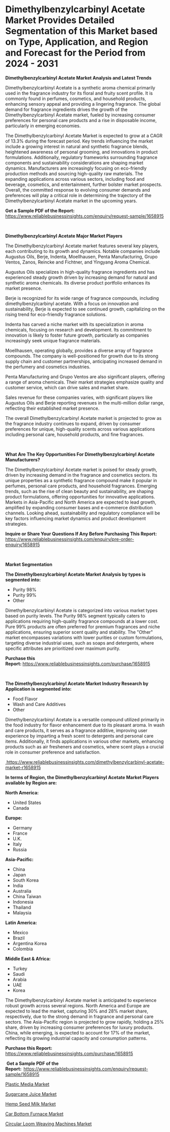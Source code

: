 <p><h1>Dimethylbenzylcarbinyl Acetate Market Provides Detailed Segmentation of this Market based on Type, Application, and Region and Forecast for the Period from 2024 - 2031</h1></p><p><strong>Dimethylbenzylcarbinyl Acetate Market Analysis and Latest Trends</strong></p>
<p><p>Dimethylbenzylcarbinyl Acetate is a synthetic aroma chemical primarily used in the fragrance industry for its floral and fruity scent profile. It is commonly found in perfumes, cosmetics, and household products, enhancing sensory appeal and providing a lingering fragrance. The global demand for fragrance ingredients drives the growth of the Dimethylbenzylcarbinyl Acetate market, fueled by increasing consumer preferences for personal care products and a rise in disposable income, particularly in emerging economies.</p><p>The Dimethylbenzylcarbinyl Acetate Market is expected to grow at a CAGR of 13.3% during the forecast period. Key trends influencing the market include a growing interest in natural and synthetic fragrance blends, heightened awareness of personal grooming, and innovations in product formulations. Additionally, regulatory frameworks surrounding fragrance components and sustainability considerations are shaping market dynamics. Manufacturers are increasingly focusing on eco-friendly production methods and sourcing high-quality raw materials. The expanding applications across various sectors, including food and beverage, cosmetics, and entertainment, further bolster market prospects. Overall, the committed response to evolving consumer demands and preferences will play a critical role in determining the trajectory of the Dimethylbenzylcarbinyl Acetate market in the upcoming years.</p></p>
<p><strong>Get a Sample PDF of the Report:&nbsp;</strong> <a href="https://www.reliablebusinessinsights.com/enquiry/request-sample/1658915?utm_campaign=63&utm_medium=2&utm_source=Github&utm_content=ia&utm_term=28092024&utm_id=dimethylbenzylcarbinyl-acetate">https://www.reliablebusinessinsights.com/enquiry/request-sample/1658915</a></p>
<p>&nbsp;</p>
<p><strong>Dimethylbenzylcarbinyl Acetate Major Market Players</strong></p>
<p><p>The Dimethylbenzylcarbinyl Acetate market features several key players, each contributing to its growth and dynamics. Notable companies include Augustus Oils, Berje, Indenta, Moellhausen, Penta Manufacturing, Grupo Ventos, Zanos, Reincke and Fichtner, and Yingyang Aroma Chemical.</p><p>Augustus Oils specializes in high-quality fragrance ingredients and has experienced steady growth driven by increasing demand for natural and synthetic aroma chemicals. Its diverse product portfolio enhances its market presence.</p><p>Berje is recognized for its wide range of fragrance compounds, including dimethylbenzylcarbinyl acetate. With a focus on innovation and sustainability, Berje is expected to see continued growth, capitalizing on the rising trend for eco-friendly fragrance solutions.</p><p>Indenta has carved a niche market with its specialization in aroma chemicals, focusing on research and development. Its commitment to innovation is likely to foster future growth, particularly as companies increasingly seek unique fragrance materials.</p><p>Moellhausen, operating globally, provides a diverse array of fragrance compounds. The company is well-positioned for growth due to its strong supply chain and customer partnerships, anticipating increased demand in the perfumery and cosmetics industries.</p><p>Penta Manufacturing and Grupo Ventos are also significant players, offering a range of aroma chemicals. Their market strategies emphasize quality and customer service, which can drive sales and market share.</p><p>Sales revenue for these companies varies, with significant players like Augustus Oils and Berje reporting revenues in the multi-million dollar range, reflecting their established market presence.</p><p>The overall Dimethylbenzylcarbinyl Acetate market is projected to grow as the fragrance industry continues to expand, driven by consumer preferences for unique, high-quality scents across various applications including personal care, household products, and fine fragrances.</p></p>
<p>&nbsp;</p>
<p><strong>What Are The Key Opportunities For Dimethylbenzylcarbinyl Acetate Manufacturers?</strong></p>
<p><p>The Dimethylbenzylcarbinyl Acetate market is poised for steady growth, driven by increasing demand in the fragrance and cosmetics sectors. Its unique properties as a synthetic fragrance compound make it popular in perfumes, personal care products, and household fragrances. Emerging trends, such as the rise of clean beauty and sustainability, are shaping product formulations, offering opportunities for innovative applications. Markets in Asia-Pacific and North America are expected to lead growth, amplified by expanding consumer bases and e-commerce distribution channels. Looking ahead, sustainability and regulatory compliance will be key factors influencing market dynamics and product development strategies.</p></p>
<p><strong>Inquire or Share Your Questions If Any Before Purchasing This Report:</strong> <a href="https://www.reliablebusinessinsights.com/enquiry/pre-order-enquiry/1658915?utm_campaign=63&utm_medium=2&utm_source=Github&utm_content=ia&utm_term=28092024&utm_id=dimethylbenzylcarbinyl-acetate">https://www.reliablebusinessinsights.com/enquiry/pre-order-enquiry/1658915</a></p>
<p>&nbsp;</p>
<p><strong>Market Segmentation</strong></p>
<p><strong>The Dimethylbenzylcarbinyl Acetate Market Analysis by types is segmented into:</strong></p>
<p><ul><li>Purity 98%</li><li>Purity 99%</li><li>Other</li></ul></p>
<p><p>Dimethylbenzylcarbinyl Acetate is categorized into various market types based on purity levels. The Purity 98% segment typically caters to applications requiring high-quality fragrance compounds at a lower cost. Pure 99% products are often preferred for premium fragrances and niche applications, ensuring superior scent quality and stability. The "Other" market encompasses variations with lower purities or custom formulations, targeting diverse industrial uses, such as soaps and detergents, where specific attributes are prioritized over maximum purity.</p></p>
<p><strong>Purchase this Report:&nbsp;</strong><a href="https://www.reliablebusinessinsights.com/purchase/1658915?utm_campaign=63&utm_medium=2&utm_source=Github&utm_content=ia&utm_term=28092024&utm_id=dimethylbenzylcarbinyl-acetate">https://www.reliablebusinessinsights.com/purchase/1658915</a></p>
<p>&nbsp;</p>
<p><strong>The Dimethylbenzylcarbinyl Acetate Market Industry Research by Application is segmented into:</strong></p>
<p><ul><li>Food Flavor</li><li>Wash and Care Additives</li><li>Other</li></ul></p>
<p><p>Dimethylbenzylcarbinyl Acetate is a versatile compound utilized primarily in the food industry for flavor enhancement due to its pleasant aroma. In wash and care products, it serves as a fragrance additive, improving user experience by imparting a fresh scent to detergents and personal care items. Additionally, it finds applications in various other markets, enhancing products such as air fresheners and cosmetics, where scent plays a crucial role in consumer preference and satisfaction.</p></p>
<p><a href="https://www.reliablebusinessinsights.com/dimethylbenzylcarbinyl-acetate-market-r1658915?utm_campaign=63&utm_medium=2&utm_source=Github&utm_content=ia&utm_term=28092024&utm_id=dimethylbenzylcarbinyl-acetate">&nbsp;https://www.reliablebusinessinsights.com/dimethylbenzylcarbinyl-acetate-market-r1658915</a></p>
<p><strong>In terms of Region, the Dimethylbenzylcarbinyl Acetate Market Players available by Region are:</strong></p>
<p>
    <p> <strong> North America: </strong>
        <ul>
            <li>United States</li>
            <li>Canada</li>
        </ul>
        </p> 
    <p> <strong> Europe: </strong>
        <ul>
            <li>Germany</li>
            <li>France</li>
            <li>U.K.</li>
            <li>Italy</li>
            <li>Russia</li>
        </ul>
        </p> 
    <p> <strong> Asia-Pacific: </strong>
        <ul>
            <li>China</li>
            <li>Japan</li>
            <li>South Korea</li>
            <li>India</li>
            <li>Australia</li>
            <li>China Taiwan</li>
            <li>Indonesia</li>
            <li>Thailand</li>
            <li>Malaysia</li>
        </ul>
        </p> 
    <p> <strong> Latin America: </strong>
        <ul>
            <li>Mexico</li>
            <li>Brazil</li>
            <li>Argentina Korea</li>
            <li>Colombia</li>
        </ul>
        </p> 
    <p> <strong> Middle East & Africa: </strong>
        <ul>
            <li>Turkey</li>
            <li>Saudi</li>
            <li>Arabia</li>
            <li>UAE</li>
            <li>Korea</li>
        </ul>
    </p>
    </p>
<p><p>The Dimethylbenzylcarbinyl Acetate market is anticipated to experience robust growth across several regions. North America and Europe are expected to lead the market, capturing 30% and 28% market share, respectively, due to the strong demand in fragrance and personal care sectors. The Asia-Pacific region is projected to grow rapidly, holding a 25% share, driven by increasing consumer preferences for luxury products. China, while emerging, is expected to account for 17% of the market, reflecting its growing industrial capacity and consumption patterns.</p></p>
<p><strong>Purchase this Report: </strong><a href="https://www.reliablebusinessinsights.com/purchase/1658915?utm_campaign=63&utm_medium=2&utm_source=Github&utm_content=ia&utm_term=28092024&utm_id=dimethylbenzylcarbinyl-acetate">https://www.reliablebusinessinsights.com/purchase/1658915</a></p>
<p>&nbsp;<strong>Get a Sample PDF of the Report:&nbsp;&nbsp;</strong><a href="https://www.reliablebusinessinsights.com/enquiry/request-sample/1658915?utm_campaign=63&utm_medium=2&utm_source=Github&utm_content=ia&utm_term=28092024&utm_id=dimethylbenzylcarbinyl-acetate">https://www.reliablebusinessinsights.com/enquiry/request-sample/1658915</a></p>
<p><strong></strong></p>
<p><p><a href="https://issuu.com/reportprime-2/docs/plastic-media-market-size-2030.pptx_2e6e3ac4e3c14f?utm_campaign=63&utm_medium=2&utm_source=Github&utm_content=ia&utm_term=28092024&utm_id=dimethylbenzylcarbinyl-acetate">Plastic Media Market</a></p><p><a href="https://www.linkedin.com/pulse/what-current-future-prospects-sugarcane-juice-market-analysis-kak6e?trackingId=lTTNq0ZJQ1yTthf576Btng%3D%3D&utm_campaign=63&utm_medium=2&utm_source=Github&utm_content=ia&utm_term=28092024&utm_id=dimethylbenzylcarbinyl-acetate">Sugarcane Juice Market</a></p><p><a href="https://www.linkedin.com/pulse/hemp-seed-milk-market-size-share-competitive-landscape-ntcee?trackingId=cC4LLsRpQ5G7TJXYCdO94g%3D%3D&utm_campaign=63&utm_medium=2&utm_source=Github&utm_content=ia&utm_term=28092024&utm_id=dimethylbenzylcarbinyl-acetate">Hemp Seed Milk Market</a></p><p><a href="https://issuu.com/reportprime-2/docs/car-bottom-furnace-market-size-2030_bad2210676ed3a?utm_campaign=63&utm_medium=2&utm_source=Github&utm_content=ia&utm_term=28092024&utm_id=dimethylbenzylcarbinyl-acetate">Car Bottom Furnace Market</a></p><p><a href="https://github.com/NancyAlvarado586/Market-Research-Report-List-1/blob/main/circular-loom-weaving-machines-market.md?utm_campaign=63&utm_medium=2&utm_source=Github&utm_content=ia&utm_term=28092024&utm_id=dimethylbenzylcarbinyl-acetate">Circular Loom Weaving Machines Market</a></p></p>
